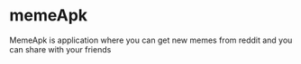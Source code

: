# memeApk
MemeApk is application where you can get new memes from reddit and you can share with your friends 
